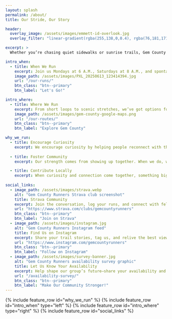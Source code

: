 ```yaml
---
layout: splash
permalink: /about/
title: Our Stride, Our Story

header:
  overlay_image: /assets/images/emmett-id-overlook.jpg
  overlay_filter: "linear-gradient(rgba(255,138,0,0.4), rgba(76,181,171,0.5))"

excerpt: >
  Whether you’re chasing quiet sidewalks or sunrise trails, Gem County Runners is your invitation to reconnect with movement, neighbors, and purpose. Let’s build a stronger community, one stride at a time.

intro_when:
  - title: When We Run
    excerpt: Join us Mondays at 6 A.M., Saturdays at 8 A.M., and spontaneous runs throughout the week. There’s always a place for your pace.
    image_path: /assets/images/PXL_20250613_123414394.jpg
    url: "/our-runs/"
    btn_class: "btn--primary"
    btn_label: "Let's Go!"

intro_where:
  - title: Where We Run
    excerpt: From short loops to scenic stretches, we’ve got options for every stride across Gem County.
    image_path: /assets/images/gem-county-google-maps.png
    url: "/our-routes/"
    btn_class: "btn--primary"
    btn_label: "Explore Gem County"

why_we_run:
  - title: Encourage Curiosity
    excerpt: We encourage curiosity by helping people reconnect with their bodies and discover how they move. Every step is a chance to explore! Movement matters more than speed or distance.
    
  - title: Foster Community
    excerpt: Our strength comes from showing up together. When we do, we show that "anyone can get in on this". In the end, exercise becomes a shared experience!

  - title: Contribute Locally
    excerpt: When curiosity and connection come together, something bigger starts to grow. Movement becomes a way to show up for each other and for the place we call home.
    
social_links:
  - image_path: /assets/images/strava.webp
    alt: "Gem County Runners Strava club screenshot"
    title: Strava Community
    excerpt: Join the conversation, log your runs, and connect with fellow explorers.
    url: "https://www.strava.com/clubs/gemcountyrunners"
    btn_class: "btn--primary"
    btn_label: "Join on Strava"
  - image_path: /assets/images/instagram.jpg
    alt: "Gem County Runners Instagram feed"
    title: Find Us on Instagram
    excerpt: Share your trail stories, tag us, and relive the best views.
    url: "https://www.instagram.com/gemcountyrunners"
    btn_class: "btn--primary"
    btn_label: "Follow on Instagram"
  - image_path: /assets/images/survey-banner.jpg
    alt: "Gem County Runners availability survey graphic"
    title: Let Us Know Your Availability
    excerpt: Help shape our group’s future—share your availability and run preferences.
    url: "/availability-survey/"
    btn_class: "btn--primary"
    btn_label: "Make Our Community Stronger!"
---
```

{% include feature_row id="why_we_run" %}
{% include feature_row id="intro_when" type="left" %}
{% include feature_row id="intro_where" type="right" %}
{% include feature_row id="social_links" %}
